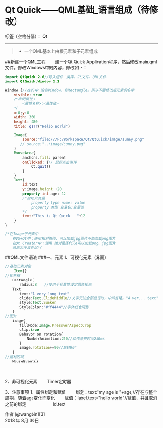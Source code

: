 ﻿# Qt Quick——QML基础_语言组成（待修改）

标签（空格分隔）： Qt

---

> * 一个QML基本上由根元素和子元素组成

##新建一个QML工程
&emsp;&emsp;建一个Qt Quick Application程序，然后修改main.qml文件。修改Windows中的内容，修改如下：
```qml
import QtQuick 2.6//导入组件：类库、JS文件、QML文件
import QtQuick.Window 2.2

Window {//在VS中 没有Window，有Rectangle。所以不要修改根元素的名字
    visible: true
    /*声明属性：
        <属性名称>:<属性值>
    */
    x:0;y:0
    width: 360
    height: 480
    title: qsTr("Hello World")

    Image{
        source:"file:///F:/Workspace/Qt/QtQuick/image/sunny.png"
       // source:"../image/sunny.png"
    }
    MouseArea{
        anchors.fill: parent
        onClicked: {// 鼠标点击事件
            Qt.quit()
        }
    }
    Text{
        id:text
        y:image.height +20
        property int age: 12
        /*自定义变量
            property type name: value
            property 类型 变量名:变量值
        */
        text:"This is Qt Quick   "+12
    }
}

/*在Image子元素中
　　在VS+Qt中：使用相对路径，可以加载jpg图片不能加载png图片
　　在Qt Creator中：使用 绝对路径file可以加载png、jpg图片
　　资源文件没有试*/

```

##QML文件语法
###一、元素
1、可视化元素（界面）
```qml
//基础元素对象
    Item{}    
//矩形框
　　Rectangle{
　　　　radius:8　　//使用半径属性设定圆角矩形
　　Text　　　　
　　　　text:"A very long text"
　　　　clide:Text.ElideMiddle//文字无法全部显现时，中间省略。"A ver... text"
　　　　style:Text.Sunken
　　　　StyleColor:"#ff4444"//字体红色阴影
　　}
//图片
　　image{
　　　　fillMode:Image.PressverAspectCrop
　　　　clip:true
　　　　Behavor on rotation{
　　　　　　NumberAnimation:250//动作花费时间250ms
　　　　}
　　　　image.rotation+=90//旋转90°
　　}
//鼠标区域
　　MouseEvent{}
```
　　　

2、非可视化元素
　　Timer定时器

3、注意事项
    1、属性绑定和赋值
　　绑定：text:"my age is "+age;//存在与整个周期，随着age变化而变化
　　赋值：label.text="hello world"//赋值，并且取消之前的绑定
　　　　　　id.text


作者 [@wangbin][3]     
2018 年 8月 30日 